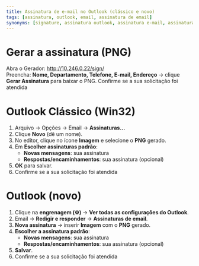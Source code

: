 ```yaml
---
title: Assinatura de e-mail no Outlook (clássico e novo)
tags: [assinatura, outlook, email, assinatura de email]
synonyms: [signature, assinatura outlook, assinatura e-mail, assinatura de correio]
---
```


# Gerar a assinatura (PNG)
Abra o Gerador: http://10.246.0.22/sign/  
Preencha: **Nome, Departamento, Telefone, E-mail, Endereço** → clique **Gerar Assinatura** para baixar o PNG.
Confirme se a sua solicitação foi atendida

# Outlook Clássico (Win32)
1. Arquivo → Opções → Email → **Assinaturas…**
2. Clique **Novo** (dê um nome).
3. No editor, clique no ícone **Imagem** e selecione o **PNG** gerado.
4. Em **Escolher assinaturas padrão**:
   - **Novas mensagens**: sua assinatura
   - **Respostas/encaminhamentos**: sua assinatura (opcional)
5. **OK** para salvar.
6. Confirme se a sua solicitação foi atendida

# Outlook (novo)
1. Clique na **engrenagem (⚙️)** → **Ver todas as configurações do Outlook**.
2. Email → **Redigir e responder** → **Assinaturas de email**.
3. **Nova assinatura** → inserir **Imagem** com o **PNG** gerado.
4. **Escolher a assinatura padrão**:
   - **Novas mensagens**: sua assinatura
   - **Respostas/encaminhamentos**: sua assinatura (opcional)
5. **Salvar**.
6. Confirme se a sua solicitação foi atendida


